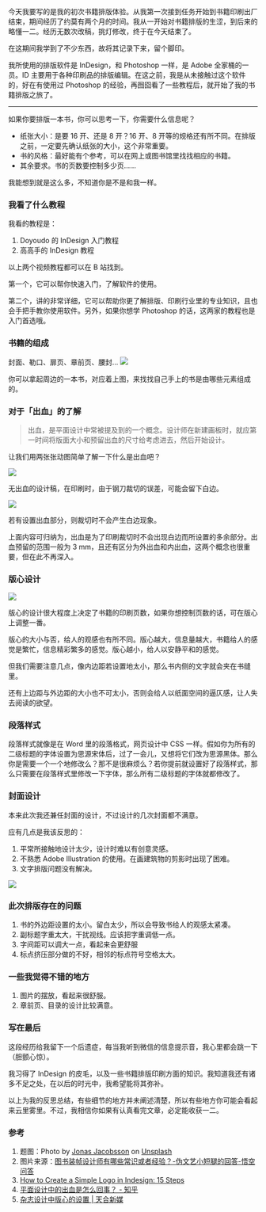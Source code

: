 今天我要写的是我的初次书籍排版体验。从我第一次接到任务开始到书籍印刷出厂结束，期间经历了约莫有两个月的时间。我从一开始对书籍排版的生涩，到后来的略懂一二。经历无数次改稿，挑灯修改，终于在今天结束了。

在这期间我学到了不少东西，故将其记录下来，留个脚印。

我所使用的排版软件是 InDesign，和 Photoshop 一样，是 Adobe 全家桶的一员。ID 主要用于各种印刷品的排版编辑。在这之前，我是从未接触过这个软件的，好在有使用过 Photoshop 的经验，再囫囵看了一些教程后，就开始了我的书籍排版之旅了。

----------

如果你要排版一本书，你可以思考一下，你需要什么信息呢？

-   纸张大小：是要 16 开、还是 8 开？16 开、8 开等的规格还有所不同。在排版之前，一定要先确认纸张的大小，这个非常重要。
-   书的风格：最好能有个参考，可以在网上或图书馆里找找相应的书籍。
-   其余要求。书的页数要控制多少页……

我能想到就是这么多，不知道你是不是和我一样。

### 我看了什么教程

我看的教程是：

1.  Doyoudo 的 InDesign 入门教程
2.  高高手的 InDesign 教程

以上两个视频教程都可以在 B 站找到。

第一个，它可以帮你快速入门，了解软件的使用。

第二个，讲的非常详细，它可以帮助你更了解排版、印刷行业里的专业知识，且也会手把手教你使用软件。另外，如果你想学 Photoshop 的话，这两家的教程也是入门首选哦。

### 书籍的组成

封面、勒口、扉页、章前页、腰封...
[![](https://cdn.jsdelivr.net/gh/joeyliu6/Blogger@master/static_files/iljw/img/large/007iUjdily1fxixuw243ij30rs0c4myo.jpg)](https://ww1.sinaimg.cn/large/007iUjdily1fxixuw243ij30rs0c4myo.jpg)

你可以拿起周边的一本书，对应着上图，来找找自己手上的书是由哪些元素组成的。

### 对于「出血」的了解

> 出血，是平面设计中常被提及到的一个概念。设计师在新建画板时，就应第一时间将版面大小和预留出血的尺寸给考虑进去，然后开始设计。

让我们用两张张动图简单了解一下什么是出血吧？

[![](https://cdn.jsdelivr.net/gh/joeyliu6/Blogger@master/static_files/iljw/img/large/007iUjdily1fxiym13m2ag30go0cigsw.gif)](https://ww1.sinaimg.cn/large/007iUjdily1fxiym13m2ag30go0cigsw.gif)

无出血的设计稿，在印刷时，由于钢刀裁切的误差，可能会留下白边。

[![](https://cdn.jsdelivr.net/gh/joeyliu6/Blogger@master/static_files/iljw/img/large/007iUjdily1fxiymdvmwmg30go0ci11i.gif)](https://cdn.jsdelivr.net/gh/joeyliu6/Blogger@master/static_files/iljw/img/large/007iUjdily1fxiymdvmwmg30go0ci11i.gif)

若有设置出血部分，则裁切时不会产生白边现象。

上面内容可归纳为，出血是为了印刷裁切时不会出现白边而所设置的多余部分。出血预留的范围一般为 3 mm，且还有区分为外出血和内出血，这两个概念也很重要，但在此不再深入。

### 版心设计
[![](https://cdn.jsdelivr.net/gh/joeyliu6/Blogger@master/static_files/iljw/img/large/007iUjdily1fxizcd6jifj30nd0dsq3i.jpg)](https://cdn.jsdelivr.net/gh/joeyliu6/Blogger@master/static_files/iljw/img/large/007iUjdily1fxizcd6jifj30nd0dsq3i.jpg)

版心的设计很大程度上决定了书籍的印刷页数，如果你想控制页数的话，可在版心上调整一番。

版心的大小与否，给人的观感也有所不同。版心越大，信息量越大，书籍给人的感觉是繁忙，信息精彩繁多的感觉。版心越小，给人以安静平和的感觉。

但我们需要注意几点，像内边距若设置地太小，那么书内侧的文字就会夹在书缝里。

还有上边距与外边距的大小也不可太小，否则会给人以纸面空间的逼仄感，让人失去阅读的欲望。

### 段落样式

段落样式就像是在 Word 里的段落格式，网页设计中 CSS 一样。假如你为所有的二级标题的字体设置为思源宋体后，过了一会儿，又想将它们改为思源黑体。那么你是需要一个一个地修改么？那不是很麻烦么？若你提前就设置好了段落样式，那么只需要在段落样式里修改一下字体，那么所有二级标题的字体就都修改了。

### 封面设计

本来此次我还兼任封面的设计，不过设计的几次封面都不满意。

应有几点是我该反思的：

1.  平常所接触地设计太少，设计时难以有创意灵感。
2.  不熟悉 Adobe Illustration 的使用。在画建筑物的剪影时出现了困难。
3.  文字排版问题没有解决。

[![](https://cdn.jsdelivr.net/gh/joeyliu6/Blogger@master/static_files/iljw/img/large/007iUjdily1fxjer397upj30p00clabf.jpg)](https://cdn.jsdelivr.net/gh/joeyliu6/Blogger@master/static_files/iljw/img/large/007iUjdily1fxjer397upj30p00clabf.jpg)

### 此次排版存在的问题

1.  书的外边距设置的太小。留白太少，所以会导致书给人的观感太紧凑。
2.  副标题字重太大，干扰视线。应该把字重调低一点。
3.  字间距可以调大一点，看起来会更舒服
4.  标点挤压部分做的不好，相邻的标点符号空格太大。

### 一些我觉得不错的地方

1.  图片的摆放，看起来很舒服。
2.  章前页、目录的设计比较满意。

### 写在最后

这段经历给我留下一个后遗症，每当我听到微信的信息提示音，我心里都会跳一下（胆颤心惊）。

我习得了 InDesign 的皮毛，以及一些书籍排版印刷方面的知识。我知道我还有诸多不足之处，在以后的时光中，我希望能将其弥补。

以上为我的反思总结，有些细节的地方并未阐述清楚，所以有些地方你可能会看起来云里雾里。不过，我相信你如果有认真看完文章，必定能收获一二。

### 参考

1.  题图：Photo by  [Jonas Jacobsson](https://unsplash.com/photos/0FRJ2SCuY4k?utm_source=unsplash&utm_medium=referral&utm_content=creditCopyText)  on  [Unsplash](https://unsplash.com/?utm_source=unsplash&utm_medium=referral&utm_content=creditCopyText)
2.  图片来源：[图书装帧设计师有哪些常识或者经验？-伪文艺小短腿的回答-悟空问答](https://www.wukong.com/answer/6453788522611474701/)
3.  [How to Create a Simple Logo in Indesign: 15 Steps](https://www.instructables.com/id/How-to-Create-a-Simple-Logo-in-Indesign/)
4.  [平面设计中的出血是怎么回事？ - 知乎](https://zhuanlan.zhihu.com/p/26843311)
5.  [杂志设计中版心的设置 | 天合新媒](http://www.corpmedia.com.cn/?p=2521)
<!--stackedit_data:
eyJwcm9wZXJ0aWVzIjoidGFnczogJ+S5puexjeaOkueJiCxpbm
Rlc2lnbidcbmV4Y2VycHQ6ID4tXG4gIOS7iuWkqeaIkeimgeWG
meeahOaYr+aIkeeahOWIneasoeS5puexjeaOkueJiOS9k+mqjO
OAguS7juaIkeesrOS4gOasoeaOpeWIsOS7u+WKoeW8gOWni+WI
sOS5puexjeWNsOWIt+WHuuWOgue7k+adn++8jOacn+mXtOe7j+
WOhuS6hue6puiOq+acieS4pOS4quaciOeahOaXtumXtOOAguaI
keS7juS4gOW8gOWni+WvueS5puexjeaOkueJiOeahOeUn+a2qe
+8jOWIsOWQjuadpeeahOeVpeaHguS4gOS6jOOAgue7j+WOhuaX
oOaVsOasoeaUueeov++8jOaMkeeBr+S/ruaUue+8jOe7iOS6ju
WcqOS7iuWkqee7k+adn+S6huOAglxuZGF0ZTogJzIwMTgtMTEt
MzAnXG4iLCJoaXN0b3J5IjpbLTQ5ODA1MDE1MV19
-->